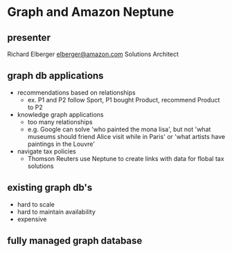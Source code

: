 # Graph and Amazon Neptune

## presenter
Richard Elberger
elberger@amazon.com
Solutions Architect

## graph db applications
- recommendations based on relationships
  - ex. P1 and P2 follow Sport, P1 bought Product, recommend Product to P2
- knowledge graph applications
  - too many relationships
  - e.g. Google can solve 'who painted the mona lisa',
         but not 'what museums should friend Alice visit while in Paris'
         or 'what artists have paintings in the Louvre'
- navigate tax policies
  - Thomson Reuters use Neptune to create links with data for flobal tax solutions

## existing graph db's

- hard to scale
- hard to maintain availability
- expensive

## fully managed graph database

